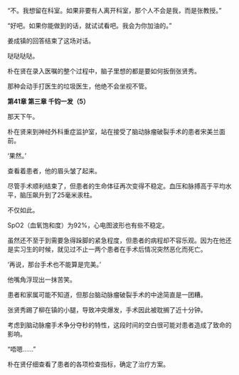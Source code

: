 “不。我想留在科室。如果非要有人离开科室，那个人不会是我，而是张教授。”

“好吧。如果你能做到的话，就试试看吧。我会为你加油的。”

姜成镇的回答结束了这场对话。

哒哒哒哒。

朴在贤在录入医嘱的整个过程中，脑子里想的都是要如何扳倒张贤秀。

那种会动手打医生的垃圾医生，他绝不会坐视不管。

**第41章 第三章 千钧一发（5）**

那天下午。

朴在贤来到神经外科重症监护室，站在接受了脑动脉瘤破裂手术的患者宋美兰面前。

‘果然。’

查看着患者，他的眉头皱了起来。

尽管手术顺利结束了，但患者的生命体征再次变得不稳定。血压和脉搏高于平均水平，脑压飙升到了25毫米汞柱。

不仅如此。

SpO2（血氧饱和度）为92%，心电图波形也有些不稳定。

虽然还不至于到需要急得跺脚的紧急程度，但患者的病程却不容乐观。因为在他还是实习生的时候，就见过不止一两个患者在手术后情况突然恶化而死亡。

‘再说，那台手术也不能算是完美。’

他嘴角浮现出一抹苦笑。

患者和家属可能不知道，但那台脑动脉瘤破裂手术的中途简直是一团糟。

张贤秀踢了柳在镇的小腿，导致冲突爆发，手术因此被耽搁了近十分钟。

考虑到脑动脉瘤手术争分夺秒的特性，这段时间的空白很可能对患者造成了致命的影响。

“唔嗯……”

朴在贤仔细查看了患者的各项检查指标，确定了治疗方案。